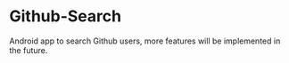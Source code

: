 # Github-Search

Android app to search Github users, more features will be implemented in the future.